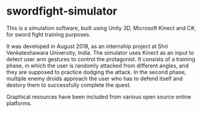 # swordfight-simulator
This is a simulation software, built using Unity 3D, Microsoft Kinect and C#, for sword fight training purposes.

It was developed in August 2018, as an internship project at Shri Venkateshawara University, India. The simulator uses Kinect as an input to detect user arm gestures to control the protagonist. It consists of a training phase, in which the user is randomly attacked from different angles, and they are supposed to practice dodging the attack. In the second phase, multiple enemy droids approach the user who has to defend itself and destory them to successfully complete the quest.

Graphical resources have been included from various open source online platforms.
